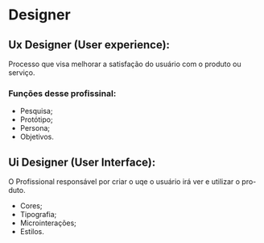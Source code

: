 # Designer

## Ux Designer (User experience):
Processo que visa melhorar a satisfação do usuário com o produto ou serviço.

### Funções desse profissinal:
- Pesquisa;
- Protótipo;
- Persona;
- Objetivos.

## Ui Designer (User Interface):
O Profissional responsável por criar o uqe o usuário irá ver e utilizar o pro-
duto.

- Cores;
- Tipografia;
- Microinterações;
- Estilos.